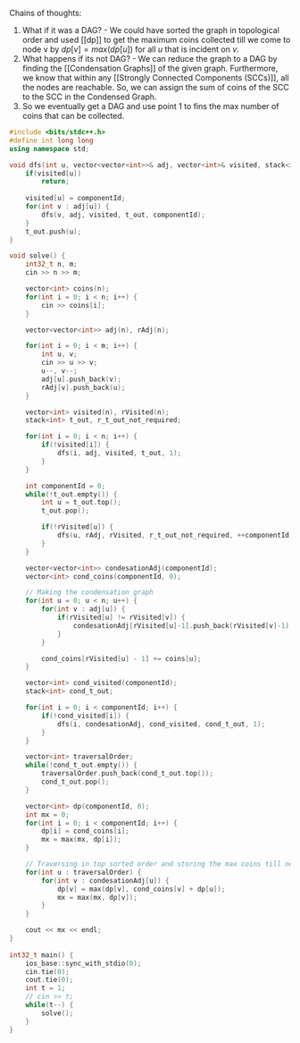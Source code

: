 Chains of thoughts:
1. What if it was a DAG? - We could have sorted the graph in topological order and used [[dp]] to get the maximum coins collected till we come to node v by $dp[v] = max(dp[u])$ for all $u$ that is incident on $v$.
2. What happens if its not DAG? - We can reduce the graph to a DAG by finding the [[Condensation Graphs]] of the given graph. Furthermore, we know that within any [[Strongly Connected Components (SCCs)]], all the nodes are reachable. So, we can assign the sum of coins of the SCC to the SCC in the Condensed Graph.
3. So we eventually get a DAG and use point 1 to fins the max number of coins that can be collected.

```cpp
#include <bits/stdc++.h>
#define int long long
using namespace std;

void dfs(int u, vector<vector<int>>& adj, vector<int>& visited, stack<int>& t_out, int componentId) {
    if(visited[u])
        return;
    
    visited[u] = componentId;
    for(int v : adj[u]) {
        dfs(v, adj, visited, t_out, componentId);
    }
    t_out.push(u);
}

void solve() {
    int32_t n, m;
    cin >> n >> m;

    vector<int> coins(n);
    for(int i = 0; i < n; i++) {
        cin >> coins[i];
    }

    vector<vector<int>> adj(n), rAdj(n);

    for(int i = 0; i < m; i++) {
        int u, v;
        cin >> u >> v;
        u--, v--;
        adj[u].push_back(v);
        rAdj[v].push_back(u);    
    }

    vector<int> visited(n), rVisited(n);
    stack<int> t_out, r_t_out_not_required;

    for(int i = 0; i < n; i++) {
        if(!visited[i]) {
            dfs(i, adj, visited, t_out, 1);
        }
    }

    int componentId = 0;
    while(!t_out.empty()) {
        int u = t_out.top();
        t_out.pop();

        if(!rVisited[u]) {
            dfs(u, rAdj, rVisited, r_t_out_not_required, ++componentId);
        }
    }

    vector<vector<int>> condesationAdj(componentId);
    vector<int> cond_coins(componentId, 0);

    // Making the condensation graph
    for(int u = 0; u < n; u++) {
        for(int v : adj[u]) {
            if(rVisited[u] != rVisited[v]) {                                // If not in same SCC, make a node from SCC_i to SCC_j
                condesationAdj[rVisited[u]-1].push_back(rVisited[v]-1);                 
            }
        }

        cond_coins[rVisited[u] - 1] += coins[u];
    }

    vector<int> cond_visited(componentId);
    stack<int> cond_t_out;

    for(int i = 0; i < componentId; i++) {
        if(!cond_visited[i]) {
            dfs(i, condesationAdj, cond_visited, cond_t_out, 1);
        }
    }

    vector<int> traversalOrder;
    while(!cond_t_out.empty()) {
        traversalOrder.push_back(cond_t_out.top());
        cond_t_out.pop();
    }

    vector<int> dp(componentId, 0);
    int mx = 0;
    for(int i = 0; i < componentId; i++) {
        dp[i] = cond_coins[i];
        mx = max(mx, dp[i]);
    }

    // Traversing in top sorted order and storing the max coins till now
    for(int u : traversalOrder) {
        for(int v : condesationAdj[u]) {
            dp[v] = max(dp[v], cond_coins[v] + dp[u]);
            mx = max(mx, dp[v]);
        }
    }

    cout << mx << endl;
}
 
int32_t main() {
    ios_base::sync_with_stdio(0);
    cin.tie(0);
    cout.tie(0);
    int t = 1;
    // cin >> t;
    while(t--) {
        solve();
    }
}
```